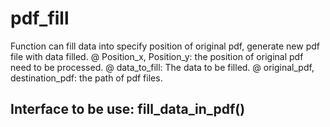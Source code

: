 # pdf_fill

Function can fill data into specify position of original pdf, generate new pdf file with data filled.
@ Position_x, Position_y: the position of original pdf need to be processed.
@ data_to_fill:  The data to be filled.
@ original_pdf, destination_pdf: the path of pdf files.

## Interface to be use: fill_data_in_pdf()